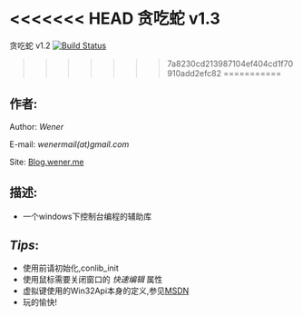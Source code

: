 <<<<<<< HEAD
贪吃蛇 v1.3
=======
贪吃蛇 v1.2 [![Build Status](https://travis-ci.org/WenerLove/conlib.png?branch=master)](https://travis-ci.org/WenerLove/conlib)
>>>>>>> 7a8230cd213987104ef404cd1f70910add2efc82
===========

## 作者:
Author: *Wener*

E-mail: *wenermail(at)gmail.com*

Site: [Blog.wener.me](http://blog.wener.me)

## 描述:
* 一个windows下控制台编程的辅助库

## *Tips*:
* 使用前请初始化,conlib_init
* 使用鼠标需要关闭窗口的 _快速编辑_ 属性
* 虚拟键使用的Win32Api本身的定义,参见[MSDN](http://msdn.microsoft.com/en-us/library/windows/desktop/dd375731(v=vs.85).aspx)
* 玩的愉快!

